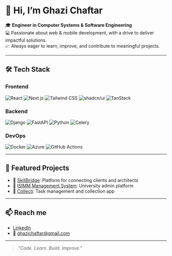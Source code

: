 # 👋 Hi, I’m Ghazi Chaftar

🎓 **Engineer in Computer Systems & Software Engineering**  
💻 Passionate about web & mobile development, with a drive to deliver impactful solutions.  
📈 Always eager to learn, improve, and contribute to meaningful projects.

---

## 🛠️ Tech Stack

### Frontend
![React](https://img.shields.io/badge/-React-61DAFB?logo=react&logoColor=black&style=flat-square)
![Next.js](https://img.shields.io/badge/-Next.js-000?logo=nextdotjs&logoColor=white&style=flat-square)
![Tailwind CSS](https://img.shields.io/badge/-TailwindCSS-38B2AC?logo=tailwind-css&logoColor=white&style=flat-square)
![shadcn/ui](https://img.shields.io/badge/-shadcn/ui-000000?logo=radixui&logoColor=white&style=flat-square)
![TanStack](https://img.shields.io/badge/-TanStack%20Query-FF4154?logo=react-query&logoColor=white&style=flat-square)

### Backend
![Django](https://img.shields.io/badge/-Django-092E20?logo=django&logoColor=white&style=flat-square)
![FastAPI](https://img.shields.io/badge/-FastAPI-009688?logo=fastapi&logoColor=white&style=flat-square)
![Python](https://img.shields.io/badge/-Python-3776AB?logo=python&logoColor=white&style=flat-square)
![Celery](https://img.shields.io/badge/-Celery-37814A?style=flat-square)

### DevOps
![Docker](https://img.shields.io/badge/-Docker-2496ED?logo=docker&logoColor=white&style=flat-square)
![Azure](https://img.shields.io/badge/-Azure-0078D4?logo=microsoft-azure&logoColor=white&style=flat-square)
![GitHub Actions](https://img.shields.io/badge/-GitHub%20Actions-2088FF?logo=github-actions&logoColor=white&style=flat-square)

---

## 🌟 Featured Projects
- 🔗 [SkillBridge](https://github.com/Ghazi-Chaftar/SkillBridge): Platform for connecting clients and architects
- 🔗 [ISIMM Management System](https://github.com/Ghazi-Chaftar/stormynight9): University admin platform
- 🔗 [Collecti](https://github.com/elayeboussama/collecti): Task management and collection app

---

## 📫 Reach me
- [LinkedIn](https://www.linkedin.com/in/ghazi-chaftar-29a0a4208/)
- 📧 ghazichaftar@gmail.com

---
> *"Code. Learn. Build. Improve."*
